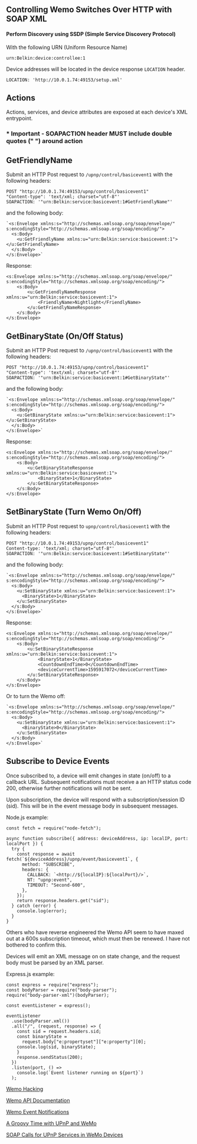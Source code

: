 ## Controlling Wemo Switches Over HTTP with SOAP XML

#### Perform Discovery using SSDP (Simple Service Discovery Protocol)

With the following URN (Uniform Resource Name)

```
urn:Belkin:device:controllee:1
```

Device addresses will be located in the device response `LOCATION` header.

```
LOCATION: 'http://10.0.1.74:49153/setup.xml'
```

## Actions

Actions, services, and device attributes are exposed at each device's XML entrypoint.

### \* Important - SOAPACTION header MUST include double quotes (" ") around action

## GetFriendlyName

Submit an HTTP Post request to `/upnp/control/basicevent1` with the following headers:

```
POST "http://10.0.1.74:49153/upnp/control/basicevent1"
"Content-type": 'text/xml; charset="utf-8"'
SOAPACTION: '"urn:Belkin:service:basicevent:1#GetFriendlyName"'
```

and the following body:

```
`<s:Envelope xmlns:s="http://schemas.xmlsoap.org/soap/envelope/" s:encodingStyle="http://schemas.xmlsoap.org/soap/encoding/">
  <s:Body>
    <u:GetFriendlyName xmlns:u="urn:Belkin:service:basicevent:1"></u:GetFriendlyName>
  </s:Body>
</s:Envelope>`
```

Response:

```
<s:Envelope xmlns:s="http://schemas.xmlsoap.org/soap/envelope/" s:encodingStyle="http://schemas.xmlsoap.org/soap/encoding/">
    <s:Body>
        <u:GetFriendlyNameResponse xmlns:u="urn:Belkin:service:basicevent:1">
            <FriendlyName>Nightlight</FriendlyName>
        </u:GetFriendlyNameResponse>
    </s:Body>
</s:Envelope>
```

## GetBinaryState (On/Off Status)

Submit an HTTP Post request to `/upnp/control/basicevent1` with the following headers:

```
POST "http://10.0.1.74:49153/upnp/control/basicevent1"
"Content-type": 'text/xml; charset="utf-8"'
SOAPACTION: '"urn:Belkin:service:basicevent:1#GetBinaryState"'
```

and the following body:

```
`<s:Envelope xmlns:s="http://schemas.xmlsoap.org/soap/envelope/" s:encodingStyle="http://schemas.xmlsoap.org/soap/encoding/">
  <s:Body>
    <u:GetBinaryState xmlns:u="urn:Belkin:service:basicevent:1"></u:GetBinaryState>
  </s:Body>
</s:Envelope>`
```

Response:

```
<s:Envelope xmlns:s="http://schemas.xmlsoap.org/soap/envelope/" s:encodingStyle="http://schemas.xmlsoap.org/soap/encoding/">
    <s:Body>
        <u:GetBinaryStateResponse xmlns:u="urn:Belkin:service:basicevent:1">
            <BinaryState>1</BinaryState>
        </u:GetBinaryStateResponse>
    </s:Body>
</s:Envelope>
```

## SetBinaryState (Turn Wemo On/Off)

Submit an HTTP Post request to `upnp/control/basicevent1` with the following headers:

```
POST "http://10.0.1.74:49153/upnp/control/basicevent1"
Content-type: 'text/xml; charset="utf-8"'
SOAPACTION: '"urn:Belkin:service:basicevent:1#SetBinaryState"'
```

and the following body:

```
`<s:Envelope xmlns:s="http://schemas.xmlsoap.org/soap/envelope/" s:encodingStyle="http://schemas.xmlsoap.org/soap/encoding/">
  <s:Body>
    <u:SetBinaryState xmlns:u="urn:Belkin:service:basicevent:1">
      <BinaryState>1</BinaryState>
    </u:SetBinaryState>
  </s:Body>
</s:Envelope>`
```

Response:

```
<s:Envelope xmlns:s="http://schemas.xmlsoap.org/soap/envelope/" s:encodingStyle="http://schemas.xmlsoap.org/soap/encoding/">
    <s:Body>
        <u:SetBinaryStateResponse xmlns:u="urn:Belkin:service:basicevent:1">
            <BinaryState>1</BinaryState>
            <CountdownEndTime>0</CountdownEndTime>
            <deviceCurrentTime>1595917072</deviceCurrentTime>
        </u:SetBinaryStateResponse>
    </s:Body>
</s:Envelope>
```

Or to turn the Wemo off:

```
`<s:Envelope xmlns:s="http://schemas.xmlsoap.org/soap/envelope/" s:encodingStyle="http://schemas.xmlsoap.org/soap/encoding/">
  <s:Body>
    <u:SetBinaryState xmlns:u="urn:Belkin:service:basicevent:1">
      <BinaryState>0</BinaryState>
    </u:SetBinaryState>
  </s:Body>
</s:Envelope>`
```

## Subscribe to Device Events

Once subscribed to, a device will emit changes in state (on/off) to a callback URL. Subsequent notifications must receive a an HTTP status code 200, otherwise further notifications will not be sent.

Upon subscription, the device will respond with a subscription/session ID (sid). This will be in the event message body in subsequent messages.

Node.js example:

```
const fetch = require("node-fetch");

async function subscribe({ address: deviceAddress, ip: localIP, port: localPort }) {
  try {
    const response = await fetch(`${deviceAddress}/upnp/event/basicevent1`, {
      method: "SUBSCRIBE",
      headers: {
        CALLBACK: `<http://${localIP}:${localPort}/>`,
        NT: "upnp:event",
        TIMEOUT: "Second-600",
      },
    });
    return response.headers.get("sid");
  } catch (error) {
    console.log(error);
  }
}
```

Others who have reverse engineered the Wemo API seem to have maxed out at a 600s subscription timeout, which must then be renewed. I have not bothered to confirm this.

Devices will emit an XML message on on state change, and the request body must be parsed by an XML parser.

Express.js example:

```
const express = require("express");
const bodyParser = require("body-parser");
require("body-parser-xml")(bodyParser);

const eventListener = express();

eventListener
  .use(bodyParser.xml())
  .all("/", (request, response) => {
    const sid = request.headers.sid;
    const binaryState =
      request.body["e:propertyset"]["e:property"][0];
    console.log(sid, binaryState);
    }
    response.sendStatus(200);
  })
  .listen(port, () =>
    console.log(`Event listener running on ${port}`)
  );
```

[Wemo Hacking](http://mattenoble.com/2013/08/07/wemo-hacking/)

[Wemo API Documentation](https://npmdoc.github.io/node-npmdoc-wemo-client/build/apidoc.html)

[Wemo Event Notifications](https://www.hardill.me.uk/wordpress/2015/01/14/wemo-event-notifications/)

[A Groovy Time with UPnP and WeMo](https://objectpartners.com/2014/03/25/a-groovy-time-with-upnp-and-wemo/)

[SOAP Calls for UPnP Services in WeMo Devices](https://gist.github.com/nstarke/018cd98d862afe0a7cda17bc20f31a1e)
